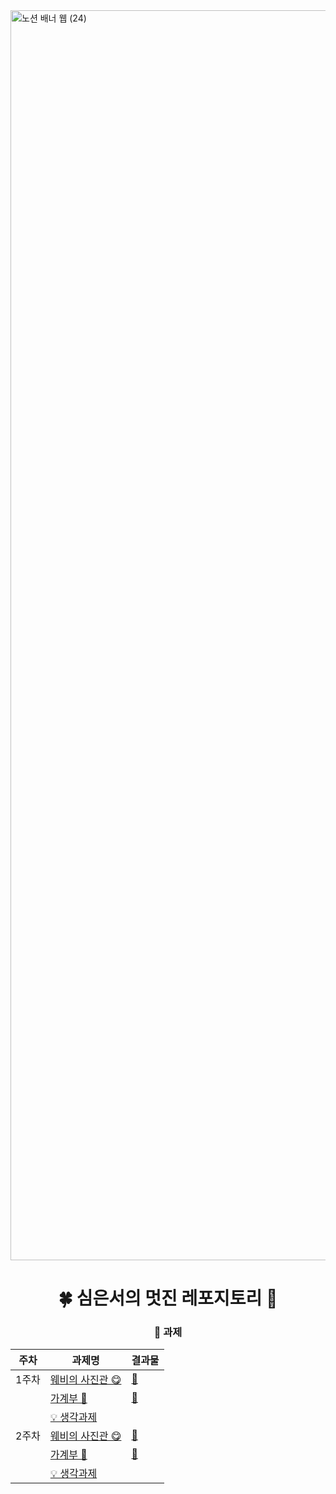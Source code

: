 <img width="2000" alt="노션 배너 웹 (24)" src="https://github.com/DO-SOPT-WEB/EunseoSim/assets/97084864/6117ea44-bddc-42a0-9ddb-3fe91e49c2a5">
<div align=center>

# 🍀 심은서의 멋진 레포지토리 💩

### 🥸 과제

| 주차  | 과제명 | 결과물 |
| ----- | ---- | --- |
| 1주차 | [웨비의 사진관 😋](https://github.com/DO-SOPT-WEB/EunSeoSim/pull/1) | <a href="https://simeunseo.github.io/sopt33/week1/assign3/index.html" target="_blank">🔗</a> |
|  | [가계부 💸](https://github.com/DO-SOPT-WEB/EunSeoSim/pull/2) | <a href="https://simeunseo.github.io/sopt33/week1/assign4/index.html" target="_blank">🔗</a> |
|  | [💡 생각과제](https://github.com/DO-SOPT-WEB/EunSeoSim/pull/3) | |
| 2주차 | [웨비의 사진관 😋](https://github.com/DO-SOPT-WEB/EunSeoSim/pull/4) | <a href="https://simeunseo.github.io/sopt33/week2/assign1/" target="_blank">🔗</a> |
|  | [가계부 💸](https://github.com/DO-SOPT-WEB/EunSeoSim/pull/5) | <a href="https://simeunseo.github.io/sopt33/week2/assign2/" target="_blank">🔗</a> |
|  | [💡 생각과제](https://github.com/DO-SOPT-WEB/EunSeoSim/pull/6) | |
</div>
